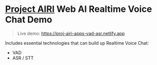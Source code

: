 # [Project AIRI](https://github.com/moeru-ai/airi) Web AI Realtime Voice Chat Demo

> Live demo: https://proj-airi-apps-vad-asr.netlify.app

Includes essential technologies that can build up Realtime Voice Chat:

- VAD
- ASR / STT
